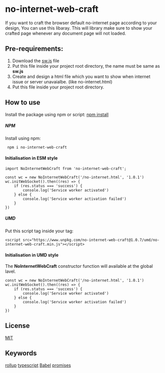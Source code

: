 # no-internet-web-craft
If you want to craft the browser default no-internet page according to your design, You can use this libaray. This will library make sure to show your crafted page whenever any document page will not loaded.

## Pre-requirements:
1. Download the [sw.js](https://www.unpkg.com/no-internet-web-craft@1.0.6/sw.js) file
2. Put this file inside your project root directory, the name must be same as **sw.js**
3. Create and design a html file which you want to show when internet issue or server unavaialbe. (like no-internet.html)
4. Put this file inside your project root directory.

## How to use
Install the package using npm or script:
[npm install](https://www.npmjs.com/package/no-internet-web-craft)
##### NPM
Install using npm:
```
 npm i no-internet-web-craft
```
#### Initialisation in ESM style
```
import NoInternetWebCraft from 'no-internet-web-craft';

const wc = new NoInternetWebCraft('/no-internet.html', '1.0.1')
wc.initWebSocket().then((res) => {
    if (res.status === 'success') {
        console.log('Service worker activated')
    } else {
        console.log('Service worker activation failed')
    }
})
```
##### UMD
Put this script tag inside your <head> tag:
```
<script src="https://www.unpkg.com/no-internet-web-craft@1.0.7/umd/no-internet-web-craft.min.js"></script>
```
#### Initialisation in UMD style
The **NoInternetWebCraft** constructor function will available at the global lavel.
```
const wc = new NoInternetWebCraft('/no-internet.html', '1.0.1')
wc.initWebSocket().then((res) => {
    if (res.status === 'success') {
        console.log('Service worker activated')
    } else {
        console.log('Service worker activation failed')
    }
})
```

## License
[MIT](LICENSE)

## Keywords
[rollup](https://www.npmjs.com/package/rollup) [typescript](https://www.npmjs.com/package/typescript) [Babel](https://www.npmjs.com/package/@babel/core) [promises](https://www.npmjs.com/search?q=keywords:promise)
